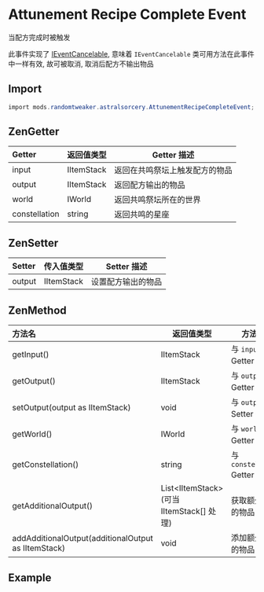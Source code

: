 # Attunement Recipe Complete Event

当配方完成时被触发

此事件实现了 [IEventCancelable](https://docs.blamejared.com/1.12/en/Vanilla/Events/Events/IEventCancelable), 意味着 `IEventCancelable` 类可用方法在此事件中一样有效, 故可被取消, 取消后配方不输出物品

## Import

```csharp
import mods.randomtweaker.astralsorcery.AttunementRecipeCompleteEvent;
```

## ZenGetter

| Getter | 返回值类型 | Getter 描述 |
| :------ | ------ | ------ |
| input | IItemStack | 返回在共鸣祭坛上触发配方的物品 |
| output | IItemStack | 返回配方输出的物品 |
| world | IWorld | 返回共鸣祭坛所在的世界 |
| constellation | string | 返回共鸣的星座 |

## ZenSetter

| Setter | 传入值类型 | Setter 描述 |
| :------ | ------ | ------ |
| output | IItemStack | 设置配方输出的物品 |

## ZenMethod

| 方法名 | 返回值类型 | 方法描述 |
| :------ | ------ | ------ |
| getInput() | IItemStack | 与 `input` Getter 一致 |
| getOutput() | IItemStack | 与 `output` Getter 一致 |
| setOutput(output as IItemStack) | void | 与 `output` Setter 一致 |
| getWorld() | IWorld | 与 `world` Getter 一致 |
| getConstellation() | string | 与 `constellation` Getter 一致 |
| getAdditionalOutput() | List\<IItemStack> (可当 IItemStack[] 处理) | 获取额外输出的物品 |
| addAdditionalOutput(additionalOutput as IItemStack) | void | 添加额外输出的物品 |

## Example

```csharp

```
